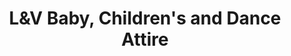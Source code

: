 ---
title: "L&V Baby, Children's and Dance Attire"
url: /havant/landv-baby-childrens-and-dance-attire/
shop: clothes
---